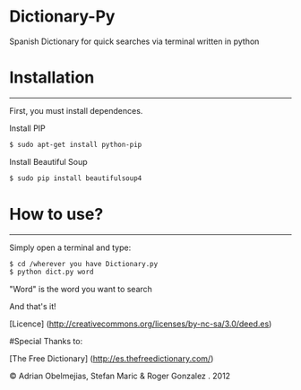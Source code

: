 # Dictionary-Py

Spanish Dictionary for quick searches via terminal written in python

# Installation
* * *
First, you must install dependences.

Install PIP

```bash
$ sudo apt-get install python-pip
```

Install Beautiful Soup

```bash
$ sudo pip install beautifulsoup4
```

# How to use?
* * *

Simply open a terminal and type: 

```bash
$ cd /wherever you have Dictionary.py
$ python dict.py word
```

"Word" is the word you want to search 

And that's it!

[Licence] (http://creativecommons.org/licenses/by-nc-sa/3.0/deed.es)

#Special Thanks to:

[The Free Dictionary] (http://es.thefreedictionary.com/)

© Adrian Obelmejias, Stefan Maric & Roger Gonzalez . 2012


